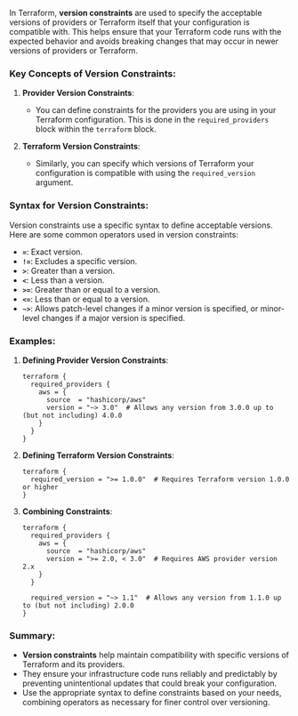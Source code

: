 In Terraform, **version constraints** are used to specify the acceptable versions of providers or Terraform itself that your configuration is compatible with. This helps ensure that your Terraform code runs with the expected behavior and avoids breaking changes that may occur in newer versions of providers or Terraform.

### Key Concepts of Version Constraints:

1. **Provider Version Constraints**:
   - You can define constraints for the providers you are using in your Terraform configuration. This is done in the `required_providers` block within the `terraform` block.

2. **Terraform Version Constraints**:
   - Similarly, you can specify which versions of Terraform your configuration is compatible with using the `required_version` argument.

### Syntax for Version Constraints:

Version constraints use a specific syntax to define acceptable versions. Here are some common operators used in version constraints:

- **`=`**: Exact version.
- **`!=`**: Excludes a specific version.
- **`>`**: Greater than a version.
- **`<`**: Less than a version.
- **`>=`**: Greater than or equal to a version.
- **`<=`**: Less than or equal to a version.
- **`~>`**: Allows patch-level changes if a minor version is specified, or minor-level changes if a major version is specified.

### Examples:

1. **Defining Provider Version Constraints**:
   ```hcl
   terraform {
     required_providers {
       aws = {
         source  = "hashicorp/aws"
         version = "~> 3.0"  # Allows any version from 3.0.0 up to (but not including) 4.0.0
       }
     }
   }
   ```

2. **Defining Terraform Version Constraints**:
   ```hcl
   terraform {
     required_version = ">= 1.0.0"  # Requires Terraform version 1.0.0 or higher
   }
   ```

3. **Combining Constraints**:
   ```hcl
   terraform {
     required_providers {
       aws = {
         source  = "hashicorp/aws"
         version = ">= 2.0, < 3.0"  # Requires AWS provider version 2.x
       }
     }

     required_version = "~> 1.1"  # Allows any version from 1.1.0 up to (but not including) 2.0.0
   }
   ```

### Summary:
- **Version constraints** help maintain compatibility with specific versions of Terraform and its providers.
- They ensure your infrastructure code runs reliably and predictably by preventing unintentional updates that could break your configuration.
- Use the appropriate syntax to define constraints based on your needs, combining operators as necessary for finer control over versioning.

